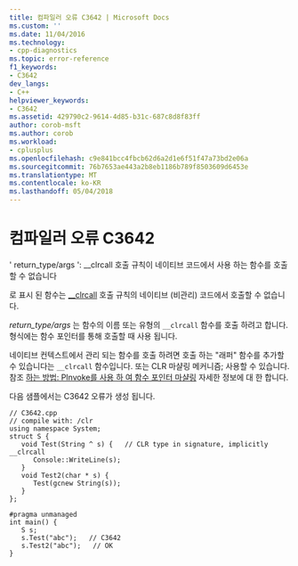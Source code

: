 ```yaml
---
title: 컴파일러 오류 C3642 | Microsoft Docs
ms.custom: ''
ms.date: 11/04/2016
ms.technology:
- cpp-diagnostics
ms.topic: error-reference
f1_keywords:
- C3642
dev_langs:
- C++
helpviewer_keywords:
- C3642
ms.assetid: 429790c2-9614-4d85-b31c-687c8d8f83ff
author: corob-msft
ms.author: corob
ms.workload:
- cplusplus
ms.openlocfilehash: c9e841bcc4fbcb62d6a2d1e6f51f47a73bd2e06a
ms.sourcegitcommit: 76b7653ae443a2b8eb1186b789f8503609d6453e
ms.translationtype: MT
ms.contentlocale: ko-KR
ms.lasthandoff: 05/04/2018
---
```

# <a name="compiler-error-c3642"></a>컴파일러 오류 C3642
' return_type/args ': __clrcall 호출 규칙이 네이티브 코드에서 사용 하는 함수를 호출할 수 없습니다  
  
 로 표시 된 함수는 [__clrcall](../../cpp/clrcall.md) 호출 규칙의 네이티브 (비관리) 코드에서 호출할 수 없습니다.  
  
 *return_type/args* 는 함수의 이름 또는 유형의 `__clrcall` 함수를 호출 하려고 합니다.  형식에는 함수 포인터를 통해 호출할 때 사용 됩니다.  
  
 네이티브 컨텍스트에서 관리 되는 함수를 호출 하려면 호출 하는 "래퍼" 함수를 추가할 수 있습니다는 `__clrcall` 함수입니다. 또는 CLR 마샬링 메커니즘; 사용할 수 있습니다. 참조 [하는 방법: PInvoke를 사용 하 여 함수 포인터 마샬링](../../dotnet/how-to-marshal-function-pointers-using-pinvoke.md) 자세한 정보에 대 한 합니다.  
  
 다음 샘플에서는 C3642 오류가 생성 됩니다.  
  
```  
// C3642.cpp  
// compile with: /clr  
using namespace System;  
struct S {  
   void Test(String ^ s) {   // CLR type in signature, implicitly __clrcall  
      Console::WriteLine(s);  
   }  
   void Test2(char * s) {  
      Test(gcnew String(s));  
   }  
};  
  
#pragma unmanaged  
int main() {  
   S s;  
   s.Test("abc");   // C3642  
   s.Test2("abc");   // OK  
}  
```